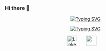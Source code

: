 ### Hi there 👋
<p align="center">
  <a href="https://github.com/LuisIannelloDev">
 <a href="https://git.io/typing-svg"><img src="https://readme-typing-svg.demolab.com?font=Cairo+Play&size=30&color=F7F7F7&multiline=true&repeat=false&random=false&width=435&lines=Luis+Iannnello" alt="Typing SVG" /></a>
</p>

<p align="center">
  <!-- Typing SVG by DenverCoder1 - https://github.com/DenverCoder1/readme-typing-svg -->
  <a href="https://github.com/LuisIannelloDev/readme-typing-svg">
   <a href="https://git.io/typing-svg"><img src="https://readme-typing-svg.demolab.com?font=Bungee+Spice&color=F71111&multiline=true&repeat=false&random=false&width=435&lines=Full+Stack+Developer+ Loading ..." alt="Typing SVG" /></a>
</p>


<!-- Social icons section -->
<p align="center">
  <a href="https://www.linkedin.com/in/luis-iannello-61b77588/"><img width="32px" alt="LinkedIn" title="LinkedIn" src="https://i.imgur.com/yRpa1dQ.png"/></a>
  &#8287;&#8287;&#8287;&#8287;&#8287;
  <a href="https://discord.gg/KxVFashU" alt="Discord" title="Dev Pro Tips Discord Server"><img width="32px" src="https://i.imgur.com/OViZO8J.png"/></a>
  &#8287;&#8287;&#8287;&#8287;&#8287;
<!--   &#8287;&#8287;&#8287;&#8287;&#8287;
  <a href="http://eyl327.mywebcommunity.org/promos/"><img width="32px" alt="Free Stuff" title="Free gifts for you" src="https://i.imgur.com/0uVwkoZ.png"/></a> -->
</p>
